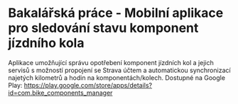 # Bakalářská práce - Mobilní aplikace pro sledování stavu komponent jízdního kola
Aplikace umožňující správu opotřebení komponent jízdních kol a jejich servisů s možností propojení se Strava účtem a automatickou synchronizací najetých kilometrů a hodin na komponentách/kolech.
Dostupné na Google Play: https://play.google.com/store/apps/details?id=com.bike_components_manager
